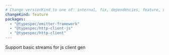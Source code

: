 ```yaml
---
# Change versionKind to one of: internal, fix, dependencies, feature, deprecation, breaking
changeKind: feature
packages:
  - "@typespec/emitter-framework"
  - "@typespec/http-client-js"
  - "@typespec/http-client"
---
```


Support basic streams for js client gen
